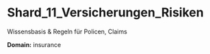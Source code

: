 # Shard_11_Versicherungen_Risiken

Wissensbasis & Regeln für Policen, Claims

**Domain:** insurance
